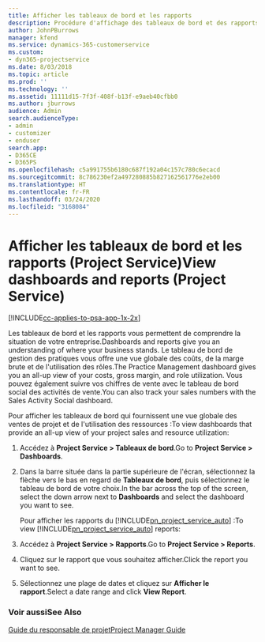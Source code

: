 ```yaml
---
title: Afficher les tableaux de bord et les rapports
description: Procédure d'affichage des tableaux de bord et des rapports dans Project Service
author: JohnPBurrows
manager: kfend
ms.service: dynamics-365-customerservice
ms.custom:
- dyn365-projectservice
ms.date: 8/03/2018
ms.topic: article
ms.prod: ''
ms.technology: ''
ms.assetid: 11111d15-7f3f-408f-b13f-e9aeb40cfbb0
ms.author: jburrows
audience: Admin
search.audienceType:
- admin
- customizer
- enduser
search.app:
- D365CE
- D365PS
ms.openlocfilehash: c5a991755b6180c687f192a04c157c780c6ecacd
ms.sourcegitcommit: 8c786230ef2a497280885b827162561776e2eb00
ms.translationtype: HT
ms.contentlocale: fr-FR
ms.lasthandoff: 03/24/2020
ms.locfileid: "3168084"
---
```

# <a name="view-dashboards-and-reports-project-service"></a><span data-ttu-id="b7854-103">Afficher les tableaux de bord et les rapports (Project Service)</span><span class="sxs-lookup"><span data-stu-id="b7854-103">View dashboards and reports (Project Service)</span></span>

[!INCLUDE[cc-applies-to-psa-app-1x-2x](../includes/cc-applies-to-psa-app-1x-2x.md)]

<span data-ttu-id="b7854-104">Les tableaux de bord et les rapports vous permettent de comprendre la situation de votre entreprise.</span><span class="sxs-lookup"><span data-stu-id="b7854-104">Dashboards and reports give you an understanding of where your business stands.</span></span> <span data-ttu-id="b7854-105">Le tableau de bord de gestion des pratiques vous offre une vue globale des coûts, de la marge brute et de l'utilisation des rôles.</span><span class="sxs-lookup"><span data-stu-id="b7854-105">The Practice Management dashboard gives you an all-up view of your costs, gross margin, and role utilization.</span></span> <span data-ttu-id="b7854-106">Vous pouvez également suivre vos chiffres de vente avec le tableau de bord social des activités de vente.</span><span class="sxs-lookup"><span data-stu-id="b7854-106">You can also track your sales numbers with the Sales Activity Social dashboard.</span></span>  
  
 <span data-ttu-id="b7854-107">Pour afficher les tableaux de bord qui fournissent une vue globale des ventes de projet et de l'utilisation des ressources :</span><span class="sxs-lookup"><span data-stu-id="b7854-107">To view dashboards that provide an all-up view of your project sales and resource utilization:</span></span>  
  
1. <span data-ttu-id="b7854-108">Accédez à **Project Service > Tableaux de bord**.</span><span class="sxs-lookup"><span data-stu-id="b7854-108">Go to **Project Service > Dashboards**.</span></span>  
  
2. <span data-ttu-id="b7854-109">Dans la barre située dans la partie supérieure de l'écran, sélectionnez la flèche vers le bas en regard de **Tableaux de bord**, puis sélectionnez le tableau de bord de votre choix.</span><span class="sxs-lookup"><span data-stu-id="b7854-109">In the bar across the top of the screen, select the down arrow next to **Dashboards** and select the dashboard you want to see.</span></span>  
  
   <span data-ttu-id="b7854-110">Pour afficher les rapports du [!INCLUDE[pn_project_service_auto](../includes/pn-project-service-auto.md)] :</span><span class="sxs-lookup"><span data-stu-id="b7854-110">To view [!INCLUDE[pn_project_service_auto](../includes/pn-project-service-auto.md)] reports:</span></span>  
  
3. <span data-ttu-id="b7854-111">Accédez à **Project Service > Rapports**.</span><span class="sxs-lookup"><span data-stu-id="b7854-111">Go to **Project Service > Reports**.</span></span>  
  
4. <span data-ttu-id="b7854-112">Cliquez sur le rapport que vous souhaitez afficher.</span><span class="sxs-lookup"><span data-stu-id="b7854-112">Click the report you want to see.</span></span>  
  
5. <span data-ttu-id="b7854-113">Sélectionnez une plage de dates et cliquez sur **Afficher le rapport**.</span><span class="sxs-lookup"><span data-stu-id="b7854-113">Select a date range and click **View Report**.</span></span>  
  
### <a name="see-also"></a><span data-ttu-id="b7854-114">Voir aussi</span><span class="sxs-lookup"><span data-stu-id="b7854-114">See Also</span></span>  
 [<span data-ttu-id="b7854-115">Guide du responsable de projet</span><span class="sxs-lookup"><span data-stu-id="b7854-115">Project Manager Guide</span></span>](../project-service/project-manager-guide.md)

